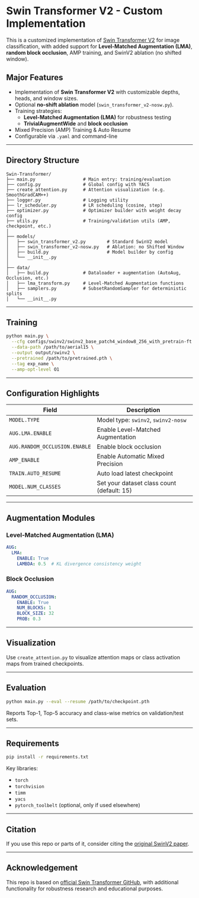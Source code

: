 # Swin Transformer V2 - Custom Implementation

This is a customized implementation of [Swin Transformer V2](https://arxiv.org/abs/2111.09883) for image classification, with added support for **Level-Matched Augmentation (LMA)**, **random block occlusion**, AMP training, and SwinV2 ablation (no shifted window).

##  Major Features

- Implementation of **Swin Transformer V2** with customizable depths, heads, and window sizes.
- Optional **no-shift ablation** model (`swin_transformer_v2-nosw.py`).
- Training strategies:
  - **Level-Matched Augmentation (LMA)** for robustness testing
  - **TrivialAugmentWide** and **block occlusion**
- Mixed Precision (AMP) Training & Auto Resume
- Configurable via `.yaml` and command-line

---

##  Directory Structure

```
Swin-Transformer/
├── main.py                  # Main entry: training/evaluation
├── config.py                # Global config with YACS
├── create_attention.py      # Attention visualization (e.g. SmoothGradCAM++)
├── logger.py                # Logging utility
├── lr_scheduler.py          # LR scheduling (cosine, step)
├── optimizer.py             # Optimizer builder with weight decay config
├── utils.py                 # Training/validation utils (AMP, checkpoint, etc.)
│
├── models/
│   ├── swin_transformer_v2.py        # Standard SwinV2 model
│   ├── swin_transformer_v2-nosw.py   # Ablation: no Shifted Window
│   ├── build.py                      # Model builder by config
│   └── __init__.py
│
├── data/
│   ├── build.py             # Dataloader + augmentation (AutoAug, Occlusion, etc.)
│   ├── lma_transform.py     # Level-Matched Augmentation functions
│   ├── samplers.py          # SubsetRandomSampler for deterministic splits
│   └── __init__.py
```

---

##  Training

```bash
python main.py \
  --cfg configs/swinv2/swinv2_base_patch4_window8_256_with_pretrain-ft.yaml \
  --data-path /path/to/aerial15 \
  --output output/swinv2 \
  --pretrained /path/to/pretrained.pth \
  --tag exp_name \
  --amp-opt-level O1
```

---

##  Configuration Highlights

| Field | Description |
|-------|-------------|
| `MODEL.TYPE` | Model type: `swinv2`, `swinv2-nosw` |
| `AUG.LMA.ENABLE` | Enable Level-Matched Augmentation |
| `AUG.RANDOM_OCCLUSION.ENABLE` | Enable block occlusion |
| `AMP_ENABLE` | Enable Automatic Mixed Precision |
| `TRAIN.AUTO_RESUME` | Auto load latest checkpoint |
| `MODEL.NUM_CLASSES` | Set your dataset class count (default: 15) |

---

##  Augmentation Modules

### Level-Matched Augmentation (LMA)

```yaml
AUG:
  LMA:
    ENABLE: True
    LAMBDA: 0.5  # KL divergence consistency weight
```

### Block Occlusion

```yaml
AUG:
  RANDOM_OCCLUSION:
    ENABLE: True
    NUM_BLOCKS: 1
    BLOCK_SIZE: 32
    PROB: 0.3
```

---

##  Visualization

Use `create_attention.py` to visualize attention maps or class activation maps from trained checkpoints.

---

##  Evaluation

```bash
python main.py --eval --resume /path/to/checkpoint.pth
```

Reports Top-1, Top-5 accuracy and class-wise metrics on validation/test sets.

---

##  Requirements

```bash
pip install -r requirements.txt
```

Key libraries:
- `torch`
- `torchvision`
- `timm`
- `yacs`
- `pytorch_toolbelt` (optional, only if used elsewhere)

---

##  Citation

If you use this repo or parts of it, consider citing the [original SwinV2 paper](https://arxiv.org/abs/2111.09883).

---

##  Acknowledgement

This repo is based on [official Swin Transformer GitHub](https://github.com/microsoft/Swin-Transformer), with additional functionality for robustness research and educational purposes.